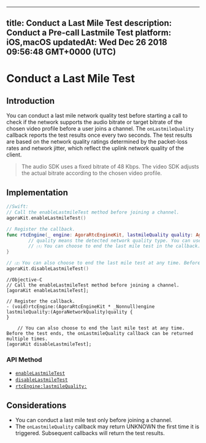 
---
title: Conduct a Last Mile Test
description: Conduct a Pre-call Lastmile Test
platform: iOS,macOS
updatedAt: Wed Dec 26 2018 09:56:48 GMT+0000 (UTC)
---
# Conduct a Last Mile Test
## Introduction

You can conduct a last mile network quality test before starting a call to check if the network supports the audio bitrate or target bitrate of the chosen video profile before a user joins a channel. The `onLastmileQuality` callback reports the test results once every two seconds. The test results are based on the network quality ratings determined by the packet-loss rates and network jitter, which reflect the uplink network quality of the client.

> The audio SDK uses a fixed bitrate of 48 Kbps. 
> The video SDK adjusts the actual bitrate according to the chosen video profile.



## Implementation

```swift
//Swift:
// Call the enableLastmileTest method before joining a channel. 
agoraKit.enableLastmileTest()

// Register the callback.
func rtcEngine(_ engine: AgoraRtcEngineKit, lastmileQuality quality: AgoraNetworkQuality) {
 		// quality means the detected network quality type. You can use it for the related logic. 
		// ⑴ You can choose to end the last mile test in the callback. 
}

// ⑵ You can also choose to end the last mile test at any time. Before the test ends, the onLastmileQuality callback can be triggered multiple times. 
agoraKit.disableLastmileTest()
```

```oc
//Objective-C
// Call the enableLastmileTest method before joining a channel. 
[agoraKit enableLastmileTest];

// Register the callback.
- (void)rtcEngine:(AgoraRtcEngineKit * _Nonnull)engine lastmileQuality:(AgoraNetworkQuality)quality {
}

	// You can also choose to end the last mile test at any time. Before the test ends, the onLastmileQuality callback can be returned multiple times. 
[agoraKit disableLastmileTest];
```

### API Method

- [`enableLastmileTest`](https://docs.agora.io/en/Video/API%20Reference/oc/Classes/AgoraRtcEngineKit.html#//api/name/enableLastmileTest)
- [`disableLastmileTest`](https://docs.agora.io/en/Video/API%20Reference/oc/Classes/AgoraRtcEngineKit.html#//api/name/disableLastmileTest)
- [`rtcEngine:lastmileQuality:`](https://docs.agora.io/en/Video/API%20Reference/oc/Protocols/AgoraRtcEngineDelegate.html#//api/name/rtcEngine:lastmileQuality:)

## Considerations

- You can conduct a last mile test only before joining a channel.
- The `onLastmileQuality` callback may return UNKNOWN the first time it is triggered. Subsequent callbacks will return the test results. 




